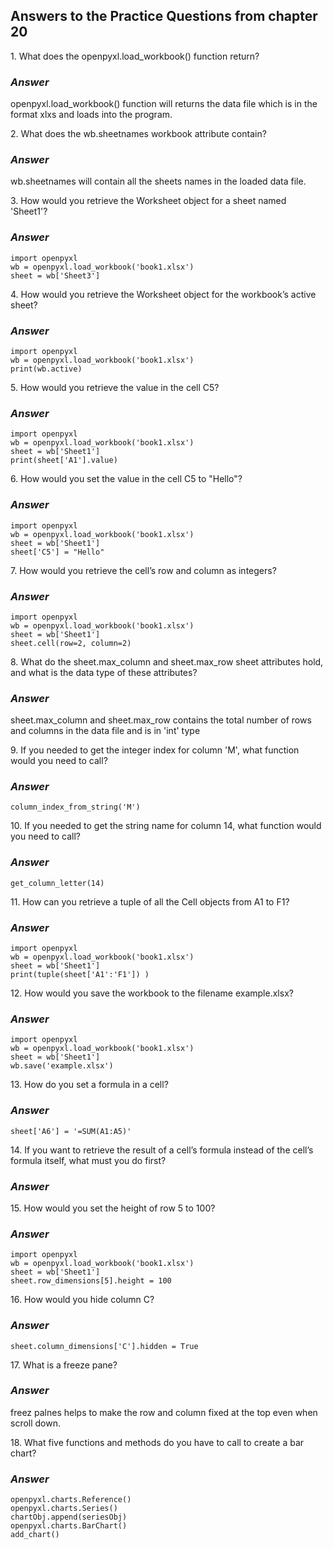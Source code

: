 <h2>Answers to the Practice Questions from chapter 20</h2>

<p>1. What does the openpyxl.load_workbook() function return?</p>
<h3><i>Answer</i></h3>
<p>openpyxl.load_workbook() function will returns the data file which is in the format xlxs and loads into the program.</p>

<p>2. What does the wb.sheetnames workbook attribute contain?</p>
<h3><i>Answer</i></h3>
<p>wb.sheetnames will contain all the sheets names in the loaded data file.</p>

<p>3. How would you retrieve the Worksheet object for a sheet named 'Sheet1'?</p>
<h3><i>Answer</i></h3>

```
import openpyxl
wb = openpyxl.load_workbook('book1.xlsx')
sheet = wb['Sheet3'] 
```

<p>4. How would you retrieve the Worksheet object for the workbook’s active sheet?</p>
<h3><i>Answer</i></h3>

```
import openpyxl
wb = openpyxl.load_workbook('book1.xlsx')
print(wb.active)
```

<p>5. How would you retrieve the value in the cell C5?</p>
<h3><i>Answer</i></h3>

```
import openpyxl
wb = openpyxl.load_workbook('book1.xlsx')
sheet = wb['Sheet1'] 
print(sheet['A1'].value)
```

<p>6. How would you set the value in the cell C5 to "Hello"?</p>
<h3><i>Answer</i></h3>

```
import openpyxl
wb = openpyxl.load_workbook('book1.xlsx')
sheet = wb['Sheet1'] 
sheet['C5'] = "Hello"
```

<p>7. How would you retrieve the cell’s row and column as integers?</p>
<h3><i>Answer</i></h3>

```
import openpyxl
wb = openpyxl.load_workbook('book1.xlsx')
sheet = wb['Sheet1'] 
sheet.cell(row=2, column=2)
```

<p>8. What do the sheet.max_column and sheet.max_row sheet attributes hold, and what is the data type of these attributes?</p>
<h3><i>Answer</i></h3>
<p>sheet.max_column and sheet.max_row contains the total number of rows and columns in the data file and is in 'int' type</p>

<p>9. If you needed to get the integer index for column 'M', what function would you need to call?</p>
<h3><i>Answer</i></h3>

```
column_index_from_string('M')
```

<p>10. If you needed to get the string name for column 14, what function would you need to call?</p>
<h3><i>Answer</i></h3>

```
get_column_letter(14)
```

<p>11. How can you retrieve a tuple of all the Cell objects from A1 to F1?</p>
<h3><i>Answer</i></h3>

```
import openpyxl
wb = openpyxl.load_workbook('book1.xlsx')
sheet = wb['Sheet1']
print(tuple(sheet['A1':'F1']) )
```

<p>12. How would you save the workbook to the filename example.xlsx?</p>
<h3><i>Answer</i></h3>

```
import openpyxl
wb = openpyxl.load_workbook('book1.xlsx')
sheet = wb['Sheet1']
wb.save('example.xlsx') 
```

<p>13. How do you set a formula in a cell?</p>
<h3><i>Answer</i></h3>

```
sheet['A6'] = '=SUM(A1:A5)'
```

<p>14. If you want to retrieve the result of a cell’s formula instead of the cell’s formula itself, what must you do first?</p>
<h3><i>Answer</i></h3>
<p></p>

<p>15. How would you set the height of row 5 to 100?</p>
<h3><i>Answer</i></h3>

```
import openpyxl
wb = openpyxl.load_workbook('book1.xlsx')
sheet = wb['Sheet1']
sheet.row_dimensions[5].height = 100
```

<p>16. How would you hide column C?</p>
<h3><i>Answer</i></h3>

```
sheet.column_dimensions['C'].hidden = True
```

<p>17. What is a freeze pane?</p>
<h3><i>Answer</i></h3>
<p>freez palnes helps to make the row and column fixed at the top even when scroll down.</p>

<p>18. What five functions and methods do you have to call to create a bar chart?</p>
<h3><i>Answer</i></h3>

```
openpyxl.charts.Reference()
openpyxl.charts.Series()
chartObj.append(seriesObj)
openpyxl.charts.BarChart()
add_chart()

